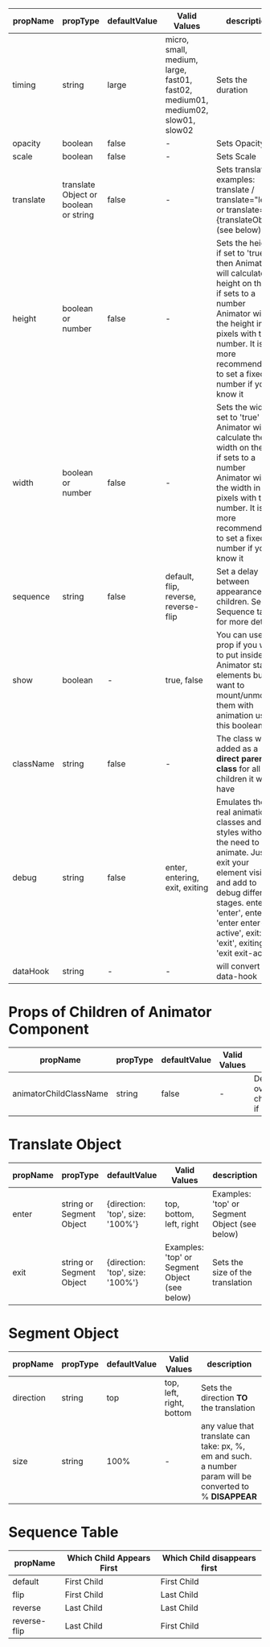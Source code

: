 | propName | propType | defaultValue | Valid Values | description |
|----------|----------|--------------|-------------|-----|
| timing | string | large | micro, small, medium, large, fast01, fast02, medium01, medium02, slow01, slow02 | Sets the duration |
| opacity | boolean | false | - | Sets Opacity |
| scale | boolean | false | - | Sets Scale |
| translate | translate Object or boolean or string | false | -| Sets translate. examples: translate / translate="left" / or translate={translateObject} (see below) |
| height | boolean or number | false | - | Sets the height. if set to 'true' then Animator will calculate the height on the go. if sets to a number Animator will set the height in pixels with this number. It is more recommended to set a fixed number if you know it|
| width | boolean or number | false | - | Sets the width. if set to 'true' then Animator will calculate the width on the go. if sets to a number Animator will set the width in pixels with this number. It is more recommended to set a fixed number if you know it|
| sequence | string | false | default, flip, reverse, reverse-flip | Set a delay between appearance of children. See Sequence table for more details|
| show | boolean | - | true, false | You can use this prop if you want to put inside the Animator static elements but still want to mount/unmount them with animation using this boolean |
| className | string | false | - | The class will be added as a **direct parent class** for all the children it will have|
| debug | string | false | enter, entering, exit, exiting | Emulates the real animation classes and styles without the need to animate. Just exit your element visible and add to debug different stages. enter: 'enter', entering: 'enter enter-active', exit: 'exit', exiting: 'exit exit-active' |
| dataHook | string | - | - | will convert to data-hook |

# Props of Children of Animator Component

| propName | propType | defaultValue | Valid Values | description |
|----------|----------|--------------|-------------|-----|
| animatorChildClassName | string | false | - | Designed to override childClassName if necessary |


# Translate Object

| propName | propType | defaultValue | Valid Values | description |
|----------|----------|--------------|-------------|-----|
| enter | string or Segment Object | {direction: 'top', size: '100%'} | top, bottom, left, right | Examples: 'top' or Segment Object (see below) |
| exit | string or Segment Object | {direction: 'top', size: '100%'} | Examples: 'top' or Segment Object (see below)| Sets the size of the translation |

# Segment Object

| propName | propType | defaultValue | Valid Values | description |
|----------|----------|--------------|-------------|-----|
| direction | string | top | top, left, right, bottom | Sets the direction **TO** the translation |
| size | string | 100% | - |  any value that translate can take: px, %, em and such. a number param will be converted to %  **DISAPPEAR** |


# Sequence Table

| propName | Which Child Appears First | Which Child disappears first |
|----------|---------------------------|-------------------|
| default | First Child | First Child |
| flip | First Child | Last Child |
| reverse | Last Child | Last Child |
| reverse-flip | Last Child | First Child |
